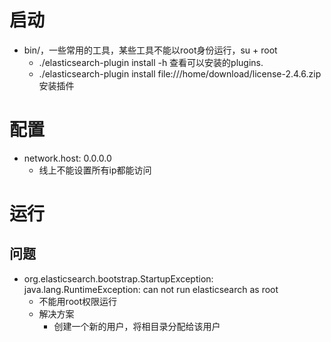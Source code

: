 # 启动
- bin/，一些常用的工具，某些工具不能以root身份运行，su + root
    - ./elasticsearch-plugin install -h  查看可以安装的plugins.
    - ./elasticsearch-plugin install file:///home/download/license-2.4.6.zip 安装插件

# 配置
- network.host: 0.0.0.0
	- 线上不能设置所有ip都能访问

# 运行
## 问题
- org.elasticsearch.bootstrap.StartupException: java.lang.RuntimeException: can not run elasticsearch as root
	- 不能用root权限运行
    - 解决方案
	    - 创建一个新的用户，将相目录分配给该用户